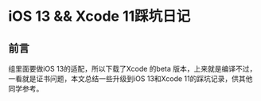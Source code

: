 # iOS 13 && Xcode 11踩坑日记

## 前言

组里面要做iOS 13的适配，所以下载了Xcode 的beta 版本，上来就是编译不过，一看就是证书问题，本文总结一些升级到iOS 13和Xcode 11的踩坑记录，供其他同学参考。

